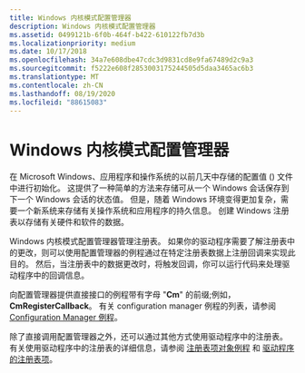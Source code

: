 ```yaml
---
title: Windows 内核模式配置管理器
description: Windows 内核模式配置管理器
ms.assetid: 0499121b-6f0b-464f-b422-610122fb7d3b
ms.localizationpriority: medium
ms.date: 10/17/2018
ms.openlocfilehash: 34a7e608dbe47cdc3d9831cd8e9fa67489d2c9a3
ms.sourcegitcommit: f5222e608f2853003175244505d5daa3465ac6b3
ms.translationtype: MT
ms.contentlocale: zh-CN
ms.lasthandoff: 08/19/2020
ms.locfileid: "88615083"
---
```

# <a name="windows-kernel-mode-configuration-manager"></a>Windows 内核模式配置管理器


在 Microsoft Windows、应用程序和操作系统的以前几天中存储的配置值 () 文件中进行初始化。 这提供了一种简单的方法来存储可从一个 Windows 会话保存到下一个 Windows 会话的状态值。 但是，随着 Windows 环境变得更加复杂，需要一个新系统来存储有关操作系统和应用程序的持久信息。 创建 Windows 注册表以存储有关硬件和软件的数据。

Windows 内核模式配置管理器管理注册表。 如果你的驱动程序需要了解注册表中的更改，则可以使用配置管理器的例程通过在特定注册表数据上注册回调来实现此目的。 然后，当注册表中的数据更改时，将触发回调，你可以运行代码来处理驱动程序中的回调信息。

向配置管理器提供直接接口的例程带有字母 "**Cm**" 的前缀;例如， **CmRegisterCallback**。 有关 configuration manager 例程的列表，请参阅 [Configuration Manager 例程](https://docs.microsoft.com/windows-hardware/drivers/ddi/_kernel/#configuration-manager-routines)。

除了直接调用配置管理器之外，还可以通过其他方式使用驱动程序中的注册表。 有关使用驱动程序中的注册表的详细信息，请参阅 [注册表项对象例程](registry-key-object-routines.md) 和 [驱动程序的注册表项](https://docs.microsoft.com/windows-hardware/drivers/install/overview-of-registry-trees-and-keys)。

 

 




